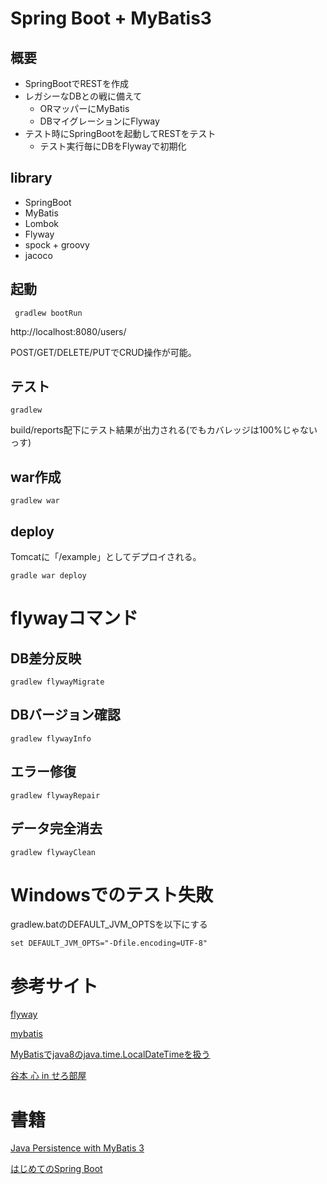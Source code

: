 Spring Boot + MyBatis3
=====================================

## 概要

* SpringBootでRESTを作成
* レガシーなDBとの戦に備えて
    * ORマッパーにMyBatis
    * DBマイグレーションにFlyway
* テスト時にSpringBootを起動してRESTをテスト
    * テスト実行毎にDBをFlywayで初期化

## library

* SpringBoot
* MyBatis
* Lombok
* Flyway
* spock + groovy
* jacoco

## 起動

     gradlew bootRun

http://localhost:8080/users/

POST/GET/DELETE/PUTでCRUD操作が可能。

## テスト

    gradlew

build/reports配下にテスト結果が出力される(でもカバレッジは100%じゃないっす)

## war作成

    gradlew war

## deploy

Tomcatに「<host name>/example」としてデプロイされる。

    gradle war deploy

# flywayコマンド

## DB差分反映

    gradlew flywayMigrate

## DBバージョン確認

    gradlew flywayInfo

## エラー修復

    gradlew flywayRepair

## データ完全消去

    gradlew flywayClean

# Windowsでのテスト失敗

gradlew.batのDEFAULT_JVM_OPTSを以下にする

    set DEFAULT_JVM_OPTS="-Dfile.encoding=UTF-8"

# 参考サイト

[flyway](http://flywaydb.org/documentation/gradle/)

[mybatis](https://mybatis.github.io/mybatis-3/ja/)

[MyBatisでjava8のjava.time.LocalDateTimeを扱う](http://qiita.com/tterasawa/items/b16bc3dbe15c5017e0fa)

[谷本 心 in せろ部屋](http://d.hatena.ne.jp/cero-t/20141212/1418339302)

# 書籍

[Java Persistence with MyBatis 3](http://www.amazon.co.jp/dp/B00DIY89P8)

[はじめてのSpring Boot](http://www.amazon.co.jp/dp/4777518655)
